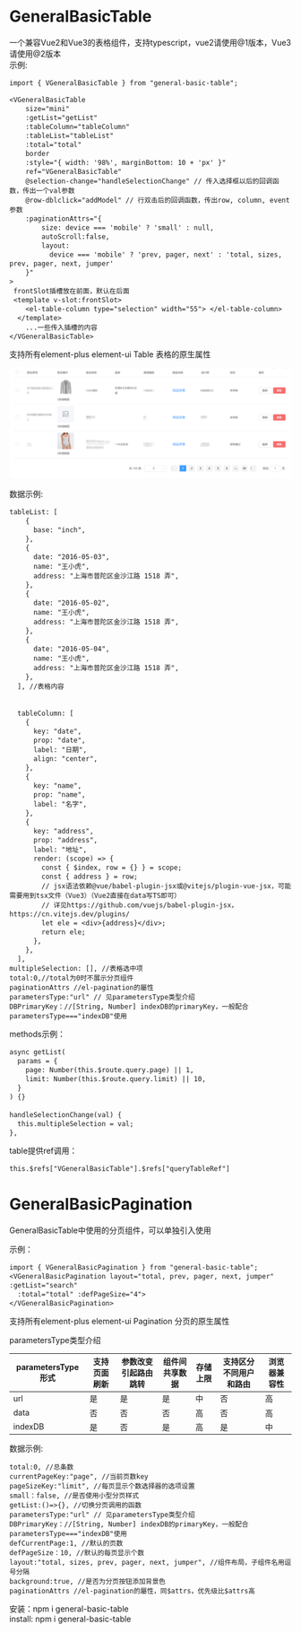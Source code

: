 # GeneralBasicTable

一个兼容Vue2和Vue3的表格组件，支持typescript，vue2请使用@1版本，Vue3请使用@2版本 <br/>
示例:

```
import { VGeneralBasicTable } from "general-basic-table";
```

    <VGeneralBasicTable
        size="mini"
        :getList="getList"
        :tableColumn="tableColumn"
        :tableList="tableList"
        :total="total"
        border
        :style="{ width: '98%', marginBottom: 10 + 'px' }"
        ref="VGeneralBasicTable"
        @selection-change="handleSelectionChange" // 传入选择框以后的回调函数，传出一个val参数
        @row-dblclick="addModel" // 行双击后的回调函数，传出row, column, event参数
        :paginationAttrs="{
            size: device === 'mobile' ? 'small' : null,
            autoScroll:false,
            layout:
              device === 'mobile' ? 'prev, pager, next' : 'total, sizes, prev, pager, next, jumper'
        }"
    >
     frontSlot插槽放在前面，默认在后面
     <template v-slot:frontSlot>
        <el-table-column type="selection" width="55"> </el-table-column>
      </template>
        ...一些传入插槽的内容
    </VGeneralBasicTable>

支持所有element-plus element-ui Table 表格的原生属性

![image](https://raw.githubusercontent.com/Alan1034/PicturesServer/main/PicGo_imgs/202108231121814.png)

数据示例:

    tableList: [
        {
          base: "inch",
        },
        {
          date: "2016-05-03",
          name: "王小虎",
          address: "上海市普陀区金沙江路 1518 弄",
        },
        {
          date: "2016-05-02",
          name: "王小虎",
          address: "上海市普陀区金沙江路 1518 弄",
        },
        {
          date: "2016-05-04",
          name: "王小虎",
          address: "上海市普陀区金沙江路 1518 弄",
        },
      ], //表格内容


      tableColumn: [
        {
          key: "date",
          prop: "date",
          label: "日期",
          align: "center",
        },
        {
          key: "name",
          prop: "name",
          label: "名字",
        },
        {
          key: "address",
          prop: "address",
          label: "地址",
          render: (scope) => {
            const { $index, row = {} } = scope;
            const { address } = row;
            // jsx语法依赖@vue/babel-plugin-jsx或@vitejs/plugin-vue-jsx，可能需要用到tsx文件（Vue3）（Vue2直接在data写TS即可）
            // 详见https://github.com/vuejs/babel-plugin-jsx，https://cn.vitejs.dev/plugins/
            let ele = <div>{address}</div>;
            return ele;
          },
        },
      ],
    multipleSelection: [], //表格选中项
    total:0,//total为0时不展示分页组件
    paginationAttrs //el-pagination的屬性
    parametersType:"url" // 见parametersType类型介绍
    DBPrimaryKey：//[String, Number] indexDB的primaryKey，一般配合parametersType==="indexDB"使用

methods示例：

    async getList(
      params = {
        page: Number(this.$route.query.page) || 1,
        limit: Number(this.$route.query.limit) || 10,
      }
    ) {}
    
    handleSelectionChange(val) {
      this.multipleSelection = val;
    },

table提供ref调用：

    this.$refs["VGeneralBasicTable"].$refs["queryTableRef"]    

# GeneralBasicPagination

GeneralBasicTable中使用的分页组件，可以单独引入使用

示例：

```
import { VGeneralBasicPagination } from "general-basic-table";
<VGeneralBasicPagination layout="total, prev, pager, next, jumper" :getList="search"
  :total="total" :defPageSize="4">
</VGeneralBasicPagination>
```

支持所有element-plus element-ui Pagination 分页的原生属性

parametersType类型介绍

| parametersType形式 | 支持页面刷新 | 参数改变引起路由跳转 | 组件间共享数据 | 存储上限 | 支持区分不同用户和路由 | 浏览器兼容性 |
| ------------------ | ------------ | -------------------- | -------------- | -------- | ---------------------- | ------------ |
| url                | 是           | 是                   | 是             | 中       | 否                     | 高           |
| data               | 否           | 否                   | 否             | 高       | 否                     | 高           |
| indexDB            | 是           | 否                   | 是             | 高       | 是                     | 中           |

数据示例:

```
total:0, //总条数
currentPageKey:"page", //当前页数key
pageSizeKey:"limit", //每页显示个数选择器的选项设置
small：false, //是否使用小型分页样式
getList:()=>{}, //切换分页调用的函数
parametersType:"url" // 见parametersType类型介绍
DBPrimaryKey：//[String, Number] indexDB的primaryKey，一般配合parametersType==="indexDB"使用
defCurrentPage:1, //默认的页数
defPageSize：10, //默认的每页显示个数
layout:"total, sizes, prev, pager, next, jumper", //组件布局，子组件名用逗号分隔
background:true, //是否为分页按钮添加背景色
paginationAttrs //el-pagination的屬性，同$attrs，优先级比$attrs高
```

安装：npm i general-basic-table<br/>
install: npm i general-basic-table
